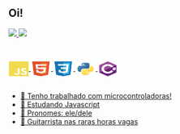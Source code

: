 ## Oi!

<div style="display: flex; justify-content: space-between">
  <a href="https://github.com/caioschleich">
  <img height="180em" src="https://github-readme-stats.vercel.app/api?username=caioschleich&show_icons=true&theme=tokyonight&include_all_commits=true&count_private=true"/>
  <img height="180em" src="https://github-readme-stats.vercel.app/api/top-langs/?username=caioschleich&layout=compact&langs_count=7&theme=tokyonight"/>
</div>

##

<div style="display: inline_block; justify-content: space-around"><br>
  <img align="center" alt="Js" height="30" width="40" src="https://raw.githubusercontent.com/devicons/devicon/master/icons/javascript/javascript-plain.svg">
  <! --<img align="center" alt="React" height="30" width="40" src="https://raw.githubusercontent.com/devicons/devicon/master/icons/react/react-original.svg">
  <img align="center" alt="HTML" height="30" width="40" src="https://raw.githubusercontent.com/devicons/devicon/master/icons/html5/html5-original.svg">
  <img align="center" alt="CSS" height="30" width="40" src="https://raw.githubusercontent.com/devicons/devicon/master/icons/css3/css3-original.svg">
  <img align="center" alt="Python" height="30" width="40" src="https://raw.githubusercontent.com/devicons/devicon/master/icons/python/python-original.svg">
  <img align="center" alt="Csharp" height="30" width="40" src="https://raw.githubusercontent.com/devicons/devicon/master/icons/csharp/csharp-original.svg">
</div>

##

- 🤖 Tenho trabalhado com microcontroladoras!
- 🌱 Estudando Javascript
- 🙂 Pronomes: ele/dele
- 🎸 Guitarrista nas raras horas vagas
